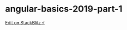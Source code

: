 # angular-basics-2019-part-1

[Edit on StackBlitz ⚡️](https://stackblitz.com/edit/angular-basics-2019-part-1)